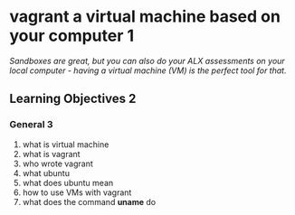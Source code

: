 # vagrant a virtual machine based on your computer 1

*Sandboxes are great, but you can also do your ALX assessments on your local computer - having a virtual machine (VM) is the perfect tool for that.*

## Learning Objectives 2

### General 3
1. what is virtual machine
2. what is vagrant
3. who wrote vagrant
4. what ubuntu
5. what does ubuntu mean
6. how to use VMs with vagrant
7. what does the command **uname** do
